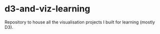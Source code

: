 # d3-and-viz-learning
Repository to house all the visualisation projects I built for learning (mostly D3).
